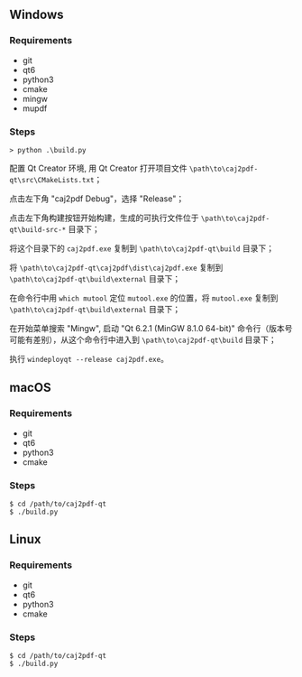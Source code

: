 ## Windows

### Requirements

- git
- qt6
- python3
- cmake
- mingw
- mupdf

### Steps

```shell
> python .\build.py
```

配置 Qt Creator 环境, 用 Qt Creator 打开项目文件 `\path\to\caj2pdf-qt\src\CMakeLists.txt`；

点击左下角 "caj2pdf Debug"，选择 "Release"；

点击左下角构建按钮开始构建，生成的可执行文件位于 `\path\to\caj2pdf-qt\build-src-*` 目录下；

将这个目录下的 `caj2pdf.exe` 复制到 `\path\to\caj2pdf-qt\build` 目录下；

将 `\path\to\caj2pdf-qt\caj2pdf\dist\caj2pdf.exe` 复制到 `\path\to\caj2pdf-qt\build\external` 目录下；

在命令行中用 `which mutool` 定位 `mutool.exe` 的位置，将 `mutool.exe` 复制到 `\path\to\caj2pdf-qt\build\external` 目录下；

在开始菜单搜索 "Mingw", 启动 "Qt 6.2.1 (MinGW 8.1.0 64-bit)" 命令行（版本号可能有差别），从这个命令行中进入到 `\path\to\caj2pdf-qt\build` 目录下；

执行 `windeployqt --release caj2pdf.exe`。

## macOS

### Requirements

- git
- qt6
- python3
- cmake

### Steps

```shell
$ cd /path/to/caj2pdf-qt
$ ./build.py
```

## Linux

### Requirements

- git
- qt6
- python3
- cmake

### Steps

```shell
$ cd /path/to/caj2pdf-qt
$ ./build.py
```

